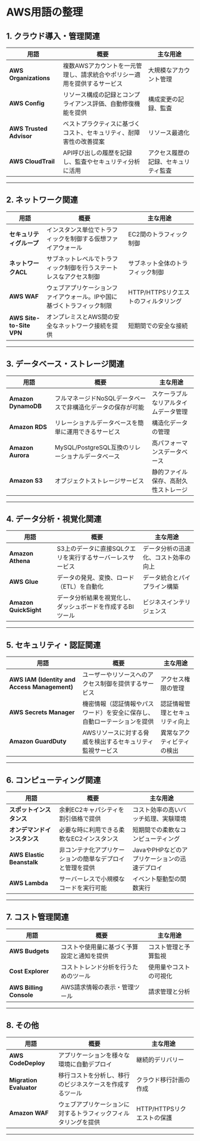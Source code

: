 # AWS用語の整理

## 1. **クラウド導入・管理関連**
| 用語                       | 概要                                                                 | 主な用途                                   |
|----------------------------|----------------------------------------------------------------------|------------------------------------------|
| **AWS Organizations**      | 複数AWSアカウントを一元管理し、請求統合やポリシー適用を提供するサービス | 大規模なアカウント管理                   |
| **AWS Config**             | リソース構成の記録とコンプライアンス評価、自動修復機能を提供           | 構成変更の記録、監査                     |
| **AWS Trusted Advisor**    | ベストプラクティスに基づくコスト、セキュリティ、耐障害性の改善提案      | リソース最適化                           |
| **AWS CloudTrail**         | API呼び出しの履歴を記録し、監査やセキュリティ分析に活用                 | アクセス履歴の記録、セキュリティ監査     |

---

## 2. **ネットワーク関連**
| 用語                       | 概要                                                                 | 主な用途                                   |
|----------------------------|----------------------------------------------------------------------|------------------------------------------|
| **セキュリティグループ**    | インスタンス単位でトラフィックを制御する仮想ファイアウォール           | EC2間のトラフィック制御                   |
| **ネットワークACL**         | サブネットレベルでトラフィック制御を行うステートレスなアクセス制御      | サブネット全体のトラフィック制御         |
| **AWS WAF**                | ウェブアプリケーションファイアウォール。IPや国に基づくトラフィック制限 | HTTP/HTTPSリクエストのフィルタリング     |
| **AWS Site-to-Site VPN**   | オンプレミスとAWS間の安全なネットワーク接続を提供                     | 短期間での安全な接続                     |

---

## 3. **データベース・ストレージ関連**
| 用語                       | 概要                                                                 | 主な用途                                   |
|----------------------------|----------------------------------------------------------------------|------------------------------------------|
| **Amazon DynamoDB**        | フルマネージドNoSQLデータベースで非構造化データの保存が可能            | スケーラブルなリアルタイムデータ管理       |
| **Amazon RDS**             | リレーショナルデータベースを簡単に運用できるサービス                  | 構造化データの管理                       |
| **Amazon Aurora**          | MySQL/PostgreSQL互換のリレーショナルデータベース                      | 高パフォーマンスデータベース              |
| **Amazon S3**              | オブジェクトストレージサービス                                       | 静的ファイル保存、高耐久性ストレージ       |

---

## 4. **データ分析・視覚化関連**
| 用語                       | 概要                                                                 | 主な用途                                   |
|----------------------------|----------------------------------------------------------------------|------------------------------------------|
| **Amazon Athena**          | S3上のデータに直接SQLクエリを実行するサーバーレスサービス              | データ分析の迅速化、コスト効率の向上       |
| **AWS Glue**               | データの発見、変換、ロード（ETL）を自動化                            | データ統合とパイプライン構築              |
| **Amazon QuickSight**      | データ分析結果を視覚化し、ダッシュボードを作成するBIツール            | ビジネスインテリジェンス                   |

---

## 5. **セキュリティ・認証関連**
| 用語                       | 概要                                                                 | 主な用途                                   |
|----------------------------|----------------------------------------------------------------------|------------------------------------------|
| **AWS IAM (Identity and Access Management)** | ユーザーやリソースへのアクセス制御を提供するサービス                | アクセス権限の管理                       |
| **AWS Secrets Manager**    | 機密情報（認証情報やパスワード）を安全に保存し、自動ローテーションを提供 | 認証情報管理とセキュリティ向上           |
| **Amazon GuardDuty**       | AWSリソースに対する脅威を検出するセキュリティ監視サービス             | 異常なアクティビティの検出               |

---

## 6. **コンピューティング関連**
| 用語                       | 概要                                                                 | 主な用途                                   |
|----------------------------|----------------------------------------------------------------------|------------------------------------------|
| **スポットインスタンス**    | 余剰EC2キャパシティを割引価格で提供                                  | コスト効率の高いバッチ処理、実験環境       |
| **オンデマンドインスタンス** | 必要な時に利用できる柔軟なEC2インスタンス                            | 短期間での柔軟なコンピューティング         |
| **AWS Elastic Beanstalk**  | 非コンテナ化アプリケーションの簡単なデプロイと管理を提供             | JavaやPHPなどのアプリケーションの迅速デプロイ |
| **AWS Lambda**             | サーバーレスで小規模なコードを実行可能                                | イベント駆動型の関数実行                  |

---

## 7. **コスト管理関連**
| 用語                       | 概要                                                                 | 主な用途                                   |
|----------------------------|----------------------------------------------------------------------|------------------------------------------|
| **AWS Budgets**            | コストや使用量に基づく予算設定と通知を提供                            | コスト管理と予算監視                     |
| **Cost Explorer**          | コストトレンド分析を行うためのツール                                  | 使用量やコストの可視化                   |
| **AWS Billing Console**    | AWS請求情報の表示・管理ツール                                        | 請求管理と分析                           |

---

## 8. **その他**
| 用語                       | 概要                                                                 | 主な用途                                   |
|----------------------------|----------------------------------------------------------------------|------------------------------------------|
| **AWS CodeDeploy**         | アプリケーションを様々な環境に自動デプロイ                            | 継続的デリバリー                         |
| **Migration Evaluator**    | 移行コストを分析し、移行のビジネスケースを作成するツール               | クラウド移行計画の作成                   |
| **Amazon WAF**             | ウェブアプリケーションに対するトラフィックフィルタリングを提供         | HTTP/HTTPSリクエストの保護               |

---
